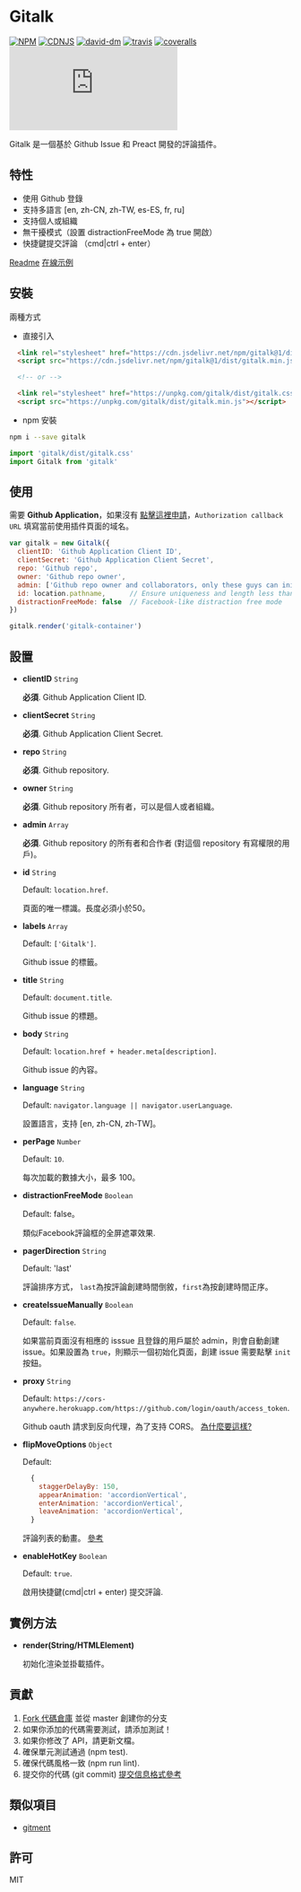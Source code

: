 
# Gitalk

[![NPM][npm-version-image]][npm-version-url] [![CDNJS][cdnjs-version-image]][cdnjs-version-url] [![david-dm][david-dm-image]][david-dm-url] [![travis][travis-image]][travis-url] [![coveralls][coveralls-image]][coveralls-url] [![gzip][gzip-size]][gzip-url]

Gitalk 是一個基於 Github Issue 和 Preact 開發的評論插件。

## 特性

- 使用 Github 登錄
- 支持多語言 [en, zh-CN, zh-TW, es-ES, fr, ru]
- 支持個人或組織
- 無干擾模式（設置 distractionFreeMode 為 true 開啟）
- 快捷鍵提交評論 （cmd|ctrl + enter）

[Readme](https://github.com/gitalk/gitalk/blob/master/readme.md)
[在線示例](https://gitalk.github.io)

## 安裝

兩種方式

- 直接引入

```html
  <link rel="stylesheet" href="https://cdn.jsdelivr.net/npm/gitalk@1/dist/gitalk.css">
  <script src="https://cdn.jsdelivr.net/npm/gitalk@1/dist/gitalk.min.js"></script>

  <!-- or -->

  <link rel="stylesheet" href="https://unpkg.com/gitalk/dist/gitalk.css">
  <script src="https://unpkg.com/gitalk/dist/gitalk.min.js"></script>
```

- npm 安裝

```sh
npm i --save gitalk
```

```js
import 'gitalk/dist/gitalk.css'
import Gitalk from 'gitalk'
```

## 使用

需要 **Github Application**，如果沒有 [點擊這裡申請](https://github.com/settings/applications/new)，`Authorization callback URL` 填寫當前使用插件頁面的域名。

```js
var gitalk = new Gitalk({
  clientID: 'Github Application Client ID',
  clientSecret: 'Github Application Client Secret',
  repo: 'Github repo',
  owner: 'Github repo owner',
  admin: ['Github repo owner and collaborators, only these guys can initialize github issues'],
  id: location.pathname,      // Ensure uniqueness and length less than 50
  distractionFreeMode: false  // Facebook-like distraction free mode
})

gitalk.render('gitalk-container')
```


## 設置

- **clientID** `String`

  **必須**. Github Application Client ID.

- **clientSecret** `String`

  **必須**. Github Application Client Secret.

- **repo** `String`

  **必須**. Github repository.

- **owner** `String`

  **必須**. Github repository 所有者，可以是個人或者組織。

- **admin** `Array`

  **必須**. Github repository 的所有者和合作者 (對這個 repository 有寫權限的用戶)。

- **id** `String`

  Default: `location.href`.

  頁面的唯一標識。長度必須小於50。

- **labels** `Array`

  Default: `['Gitalk']`.

  Github issue 的標籤。

- **title** `String`

  Default: `document.title`.

  Github issue 的標題。

- **body** `String`

  Default: `location.href + header.meta[description]`.

  Github issue 的內容。

- **language** `String`

  Default: `navigator.language || navigator.userLanguage`.

  設置語言，支持 [en, zh-CN, zh-TW]。

- **perPage** `Number`

  Default: `10`.

  每次加載的數據大小，最多 100。

- **distractionFreeMode** `Boolean`

  Default: false。

  類似Facebook評論框的全屏遮罩效果.

- **pagerDirection** `String`

  Default: 'last'

  評論排序方式， `last`為按評論創建時間倒敘，`first`為按創建時間正序。

- **createIssueManually** `Boolean`

  Default: `false`.

  如果當前頁面沒有相應的 isssue 且登錄的用戶屬於 admin，則會自動創建 issue。如果設置為 `true`，則顯示一個初始化頁面，創建 issue 需要點擊 `init` 按鈕。

- **proxy** `String`

  Default: `https://cors-anywhere.herokuapp.com/https://github.com/login/oauth/access_token`.

   Github oauth 請求到反向代理，為了支持 CORS。 [為什麼要這樣?](https://github.com/isaacs/github/issues/330)

- **flipMoveOptions** `Object`

  Default:
  ```js
    {
      staggerDelayBy: 150,
      appearAnimation: 'accordionVertical',
      enterAnimation: 'accordionVertical',
      leaveAnimation: 'accordionVertical',
    }
  ```

  評論列表的動畫。 [參考](https://github.com/joshwcomeau/react-flip-move/blob/master/documentation/enter_leave_animations.md)

- **enableHotKey** `Boolean`

  Default: `true`.

  啟用快捷鍵(cmd|ctrl + enter) 提交評論.


## 實例方法

- **render(String/HTMLElement)**

  初始化渲染並掛載插件。

## 貢獻

1. [Fork 代碼倉庫](https://github.com/gitalk/gitalk/fork) 並從 master 創建你的分支
2. 如果你添加的代碼需要測試，請添加測試！
3. 如果你修改了 API，請更新文檔。
4. 確保單元測試通過 (npm test).
5. 確保代碼風格一致 (npm run lint).
6. 提交你的代碼 (git commit) [提交信息格式參考](https://github.com/angular/angular.js/blob/master/CONTRIBUTING.md#-git-commit-guidelines)

## 類似項目

- [gitment](https://github.com/imsun/gitment)

## 許可

MIT

[npm-version-image]: https://img.shields.io/npm/v/gitalk.svg?style=flat-square
[npm-version-url]: https://www.npmjs.com/package/gitalk
[cdnjs-version-image]: https://img.shields.io/cdnjs/v/gitalk.svg?style=flat-square
[cdnjs-version-url]: https://cdnjs.com/libraries/gitalk
[david-dm-image]: https://david-dm.org/gitalk/gitalk.svg?style=flat-square
[david-dm-url]: https://david-dm.org/gitalk/gitalk
[travis-image]: https://img.shields.io/travis/gitalk/gitalk/master.svg?style=flat-square
[travis-url]: https://travis-ci.org/gitalk/gitalk
[coveralls-image]: https://img.shields.io/coveralls/gitalk/gitalk/master.svg?style=flat-square
[coveralls-url]: https://coveralls.io/github/gitalk/gitalk
[gzip-size]: http://img.badgesize.io/https://unpkg.com/gitalk/dist/gitalk.min.js?compression=gzip&style=flat-square
[gzip-url]: https://unpkg.com/gitalk/dist/gitalk.min.js
